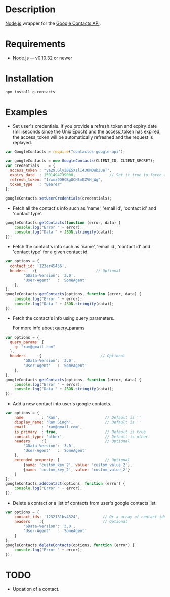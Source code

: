 Description
===========

[Node.js](http://nodejs.org/) wrapper for the [Google Contacts API](https://developers.google.com/google-apps/contacts/v3/).

Requirements
============

* [Node.js](http://nodejs.org/) -- v0.10.32 or newer

Installation
============
  
    npm install g-contacts
  
Examples
========

* Set user's credentials. If you provide a refresh_token and expiry_date (milliseconds since the Unix Epoch) and the access_token has expired, the access_token will be automatically refreshed and the request is replayed.

```javascript
var GoogleContacts = require("contactos-google-api");

var googleContacts = new GoogleContacts(CLIENT_ID, CLIENT_SECRET);
var credentials    = {
  access_token : "ya29.GlyZBE5XzlI43OMOWbZueT",
  expiry_date  : 1501494739000,               // Set it true to force a refresh always.
  refresh_token: "1/wmz9DHCBg0CNtmKZVH_Wg",
  token_type   : "Bearer"
};

googleContacts.setUserCredentials(credentials);
```

* Fetch all the contact's info such as 'name', 'email id', 'contact id' and 'contact type'.

```javascript
googleContacts.getContacts(function (error, data) {
    console.log("Error " + error);
    console.log("Data " + JSON.stringify(data));
});
```

* Fetch the contact's info such as 'name', 'email id', 'contact id' and 'contact type' for a given contact id.

```javascript
var options = {
  contact_id: '123er45456',
  headers   :{                          // Optional
        'GData-Version': '3.0',
        'User-Agent'   : 'SomeAgent'
    },
};
googleContacts.getContacts(options, function (error, data) {
    console.log("Error " + error);
    console.log("Data " + JSON.stringify(data));
});
```

* Fetch the contact's info using query parameters.

  For more info about [query_params](https://developers.google.com/google-apps/contacts/v3/reference#contacts-query-parameters-reference)

```javascript
var options = {
  query_params: {    
    q: "ram@gmail.com"
  },
  headers     :{                          // Optional
        'GData-Version': '3.0',
        'User-Agent'   : 'SomeAgent'
    },
};
googleContacts.getContacts(options, function (error, data) {
    console.log("Error " + error);
    console.log("Data " + JSON.stringify(data));
});
```

* Add a new contact into user's google contacts.

```javascript
var options = {
    name        : 'Ram',                    // Default is ''
    display_name: 'Ram Singh',              // Default is ''
    email       : 'ram@gmail.com',          
    is_primary  : true,                     // Default is true
    contact_type: 'other',                  // Default is other.
    headers     :{                          // Optional
        'GData-Version': '3.0',
        'User-Agent'   : 'SomeAgent'
    },
    extended_property: [                    // Optional
        {name: 'custom_key_2', value: 'custom_value_2'},
        {name: 'custom_key_2', value: 'custom_value_2'}
    ]
};
googleContacts.addContact(options, function (error) {
    console.log("Error " + error);
});
```

* Delete a contact or a list of contacts from user's google contacts list.

```javascript
var options = {
    contact_ids: '1232131bv4324',          // Or a array of contact ids e.g. ['1332rweff4', '21312edsadsa',...]
    headers    :{                          // Optional
        'GData-Version': '3.0',
        'User-Agent'   : 'SomeAgent'
    }
};
googleContacts.deleteContacts(options, function (error) {
    console.log("Error " + error);
});
```

TODO
====

* Updation of a contact.

